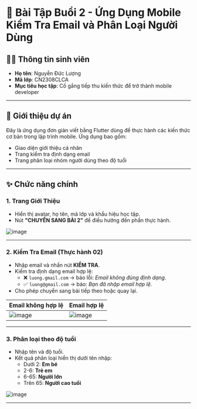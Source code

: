 # 📱 Bài Tập Buổi 2 - Ứng Dụng Mobile Kiểm Tra Email và Phân Loại Người Dùng

## 🧑‍💻 Thông tin sinh viên
- **Họ tên**: Nguyễn Đức Lượng  
- **Mã lớp**: CN2308CLCA  
- **Mục tiêu học tập**: Cố gắng tiếp thu kiến thức để trở thành mobile developer

---

## 📌 Giới thiệu dự án

Đây là ứng dụng đơn giản viết bằng Flutter dùng để thực hành các kiến thức cơ bản trong lập trình mobile. Ứng dụng bao gồm:

- Giao diện giới thiệu cá nhân
- Trang kiểm tra định dạng email
- Trang phân loại nhóm người dùng theo độ tuổi

---

## ✨ Chức năng chính

### 1. Trang Giới Thiệu
- Hiển thị avatar, họ tên, mã lớp và khẩu hiệu học tập.
- Nút **"CHUYỂN SANG BÀI 2"** để điều hướng đến phần thực hành.

![image](https://github.com/user-attachments/assets/56b95d14-2577-4bd3-8665-16c9ebe40661)


---

### 2. Kiểm Tra Email (Thực hành 02)
- Nhập email và nhấn nút **KIỂM TRA**.
- Kiểm tra định dạng email hợp lệ:
  - ❌ `luong.gmail.com` → báo lỗi: *Email không đúng định dạng*.
  - ✅ `luong@gmail.com` → báo: *Bạn đã nhập email hợp lệ*.
- Cho phép chuyển sang bài tiếp theo hoặc quay lại.

|                                     Email không hợp lệ                                    |                  Email hợp lệ                                        |
|-------------------------------------------------------------------------------------------|----------------------------------------------------------------------|
| ![image](https://github.com/user-attachments/assets/27f3d057-826f-48ba-9e23-60f089a7b678) | ![image](https://github.com/user-attachments/assets/545de973-3c37-479b-a594-9ff9034dfbcf)
 

---

### 3. Phân loại theo độ tuổi
- Nhập tên và độ tuổi.
- Kết quả phân loại hiển thị dưới tên nhập:
  - Dưới 2: **Em bé**
  - 2-6: **Trẻ em**
  - 6-65: **Người lớn**
  - Trên 65: **Người cao tuổi**

![image](https://github.com/user-attachments/assets/e997fce3-2aef-4911-8acc-9ef39ee6bff4)


---

